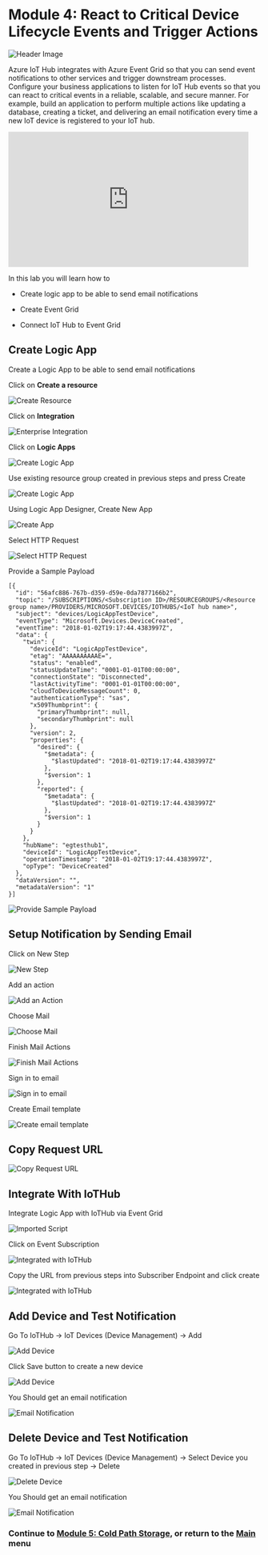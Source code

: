 # Module 4: React to Critical Device Lifecycle Events and Trigger Actions

![Header Image](images/eventgrid.jpg)

Azure IoT Hub integrates with Azure Event Grid so that you can send event notifications to other services and trigger downstream processes. Configure your business applications to listen for IoT Hub events so that you can react to critical events in a reliable, scalable, and secure manner. For example, build an application to perform multiple actions like updating a database, creating a ticket, and delivering an email notification every time a new IoT device is registered to your IoT hub.

<iframe src="https://channel9.msdn.com/Shows/Internet-of-Things-Show/Azure-IoT-Hub-Integration-with-Azure-Event-Grid/player" width="480" height="270" allowFullScreen frameBorder="0"></iframe>

In this lab you will learn how to

* Create logic app to be able to send email notifications

* Create Event Grid

* Connect IoT Hub to Event Grid

## Create Logic App

Create a Logic App to be able to send email notifications

Click on **Create a resource**

![Create Resource](images/create_resource.png)

Click on **Integration**

![Enterprise Integration](images/enterprise_integration.png)

Click on **Logic Apps**

![Create Logic App](images/logic_app.png)

Use existing resource group created in previous steps and press Create

![Create Logic App](images/02_Create_LogicApp_Submit.png)

Using Logic App Designer, Create New App

![Create App](images/03_Logic_App_designer.png)

Select HTTP Request

![Select HTTP Request](images/04_Http_Request.png)

Provide a Sample Payload

```code
[{
  "id": "56afc886-767b-d359-d59e-0da7877166b2",
  "topic": "/SUBSCRIPTIONS/<Subscription ID>/RESOURCEGROUPS/<Resource group name>/PROVIDERS/MICROSOFT.DEVICES/IOTHUBS/<IoT hub name>",
  "subject": "devices/LogicAppTestDevice",
  "eventType": "Microsoft.Devices.DeviceCreated",
  "eventTime": "2018-01-02T19:17:44.4383997Z",
  "data": {
    "twin": {
      "deviceId": "LogicAppTestDevice",
      "etag": "AAAAAAAAAAE=",
      "status": "enabled",
      "statusUpdateTime": "0001-01-01T00:00:00",
      "connectionState": "Disconnected",
      "lastActivityTime": "0001-01-01T00:00:00",
      "cloudToDeviceMessageCount": 0,
      "authenticationType": "sas",
      "x509Thumbprint": {
        "primaryThumbprint": null,
        "secondaryThumbprint": null
      },
      "version": 2,
      "properties": {
        "desired": {
          "$metadata": {
            "$lastUpdated": "2018-01-02T19:17:44.4383997Z"
          },
          "$version": 1
        },
        "reported": {
          "$metadata": {
            "$lastUpdated": "2018-01-02T19:17:44.4383997Z"
          },
          "$version": 1
        }
      }
    },
    "hubName": "egtesthub1",
    "deviceId": "LogicAppTestDevice",
    "operationTimestamp": "2018-01-02T19:17:44.4383997Z",
    "opType": "DeviceCreated"
  },
  "dataVersion": "",
  "metadataVersion": "1"
}]
```

![Provide Sample Payload](images/05_Sample_Payload.png)

## Setup Notification by Sending Email 

Click on New Step

![New Step](images/06_New_Step.png)

Add an action

![Add an Action](images/07_Add_new_Action.png)

Choose Mail

![Choose Mail](images/08_Choose_Mail.png)

Finish Mail Actions

![Finish Mail Actions](images/09_send_email.png)

Sign in to email

![Sign in to email](images/10_signin_to_email.png)

Create Email template

![Create email template](images/11_Send_Email.png)

## Copy Request URL

![Copy Request URL](images/12_eventurl.png)

## Integrate With IoTHub

Integrate Logic App with IoTHub via Event Grid

![Imported Script](images/13_IoTHub_EventHub.png "Integrated with IoTHub")

Click on Event Subscription

![Integrated with IoTHub](images/14_empty_event_subscription.png "")

Copy the URL from previous steps into Subscriber Endpoint and click create

![Integrated with IoTHub](images/15_device_events.png)

## Add Device and Test Notification

Go To IoTHub -> IoT Devices (Device Management) -> Add

![Add Device](images/16_add_device.png)

Click Save button to create a new device

![Add Device](images/17_add_device.png)

You Should get an email notification

![Email Notification](images/18_email_generated.png)

## Delete Device and Test Notification

Go To IoTHub -> IoT Devices (Device Management) -> Select Device you created in previous step -> Delete

![Delete Device](images/19_delete_device.png)

You Should get an email notification

![Email Notification](images/20_email_generated.png)

### Continue to [Module 5: Cold Path Storage](../DatalakeStore/README.md), or return to the [Main](../../README.md) menu